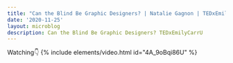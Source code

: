 ```yaml
---
title: "Can the Blind Be Graphic Designers? | Natalie Gagnon | TEDxEmilyCarrU \U0001F4FA"
date: '2020-11-25'
layout: microblog
description: Can the Blind Be Graphic Designers? TEDxEmilyCarrU
---
```


Watching👇
{% include elements/video.html id="4A_9oBqi86U" %}
